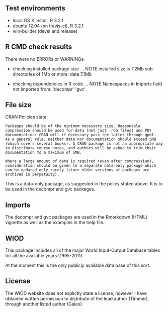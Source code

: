 ## Test environments
* local OS X install, R 3.2.1
* ubuntu 12.04 (on travis-ci), R 3.2.1
* win-builder (devel and release)

## R CMD check results
There were no ERRORs or WARNINGs. 

* checking installed package size ... NOTE
  installed size is  7.2Mb
  sub-directories of 1Mb or more:
    data   7.1Mb
    
* checking dependencies in R code ... NOTE
Namespaces in Imports field not imported from:
  'decompr' 'gvc'

## File size

CRAN Policies state:

    Packages should be of the minimum necessary size. Reasonable compression should be used for data (not just .rda files) and PDF documentation: CRAN will if necessary pass the latter through qpdf.
    As a general rule, neither data nor documentation should exceed 5MB (which covers several books). A CRAN package is not an appropriate way to distribute course notes, and authors will be asked to trim their documentation to a maximum of 5MB.

    Where a large amount of data is required (even after compression), consideration should be given to a separate data-only package which can be updated only rarely (since older versions of packages are archived in perpetuity).

This is a data-only package, as suggested in the policy stated above. It is to be used in the decompr and gvc packages.


## Imports

The decompr and gvc packages are used in the Rmarkdown (HTML) vignette as well as the examples in the help file.


## WIOD

This package includes all of the major World Input-Output Database tables for all the available years (1995-2011).

At the moment this is the only publicly available data base of this sort.

## License

The WIOD website does not explictly state a license, however I have obtained written permission to distribute of the lead author (Timmer), through another listed author (Gales).
